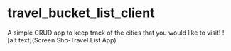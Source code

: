 # travel_bucket_list_client
A simple CRUD app to keep track of the cities that you would like to visit!
![alt text](Screen Sho-Travel List App)
